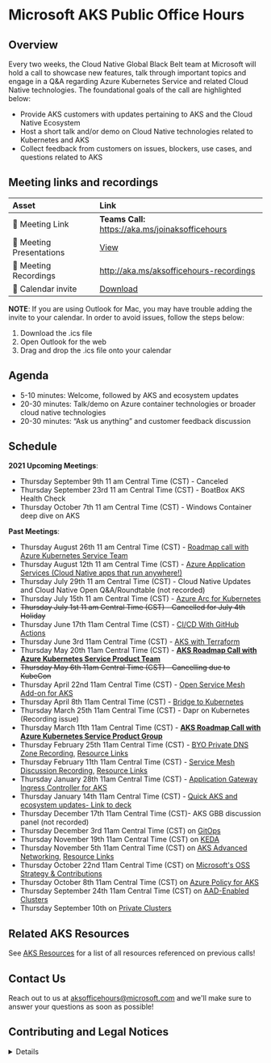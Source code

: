 # Microsoft AKS Public Office Hours

## Overview
Every two weeks, the Cloud Native Global Black Belt team at Microsoft will hold a call to showcase new features, talk through important topics and engage in a Q&A regarding Azure Kubernetes Service and related Cloud Native technologies. The foundational goals of the call are highlighted below: 
- Provide AKS customers with updates pertaining to AKS and the Cloud Native Ecosystem 
- Host a short talk and/or demo on Cloud Native technologies related to Kubernetes and AKS 
- Collect feedback from customers on issues, blockers, use cases, and questions related to AKS 

## Meeting links and recordings 

| Asset | Link        |
|:-----------|:------------|
| 🔗 Meeting Link | **Teams Call:** https://aka.ms/joinaksofficehours
| 📝 Meeting Presentations | [View](https://github.com/Azure/aks-gbb-officehours/tree/main/Presentations)
| 🎥 Meeting Recordings | http://aka.ms/aksofficehours-recordings
| :calendar: Calendar invite | [Download](https://1drv.ms/u/s!AijpyBD4mDldb1Gt9Xbe5N_taLg)

**NOTE**: If you are using Outlook for Mac, you may have trouble adding the invite to your calendar. In order to avoid issues, follow the steps below: 
1. Download the .ics file 
2. Open Outlook for the web 
3. Drag and drop the .ics file onto your calendar 
## Agenda
- 5-10 minutes: Welcome, followed by AKS and ecosystem updates 
- 20-30 minutes: Talk/demo on Azure container technologies or broader cloud native technologies 
- 20-30 minutes: “Ask us anything” and customer feedback discussion

## Schedule 

**2021 Upcoming Meetings**:

- Thursday September 9th 11 am Central Time (CST) - Canceled
- Thursday September 23rd 11 am Central Time (CST) - BoatBox AKS Health Check
- Thursday October 7th 11 am Central Time (CST) - Windows Container deep dive on AKS 

**Past Meetings**: 
- Thursday August 26th 11 am Central Time (CST) - [Roadmap call with Azure Kubernetes Service Team](https://youtu.be/bqn87cySRG0)
- Thursday August 12th 11 am Central Time (CST) - [Azure Application Services (Cloud Native apps that run anywhere!)](https://youtu.be/sBpUqV5_-Ps)
- Thursday July 29th 11 am Central Time (CST) - Cloud Native Updates and Cloud Native Open Q&A/Roundtable (not recorded) 
- Thursday July 15th 11 am Central Time (CST) - [Azure Arc for Kubernetes](https://youtu.be/bqn87cySRG0)
- ~~Thursday July 1st 11 am Central Time (CST) - Cancelled for July 4th Holiday~~
- Thursday June 17th 11am Central Time (CST) - [CI/CD With GitHub Actions](https://youtu.be/70KVKetn4dM)
- Thursday June 3rd 11am Central Time (CST) - [AKS with Terraform](https://youtu.be/lRmPWQOJGUM)
- Thursday May 20th 11am Central Time (CST) - [**AKS Roadmap Call with Azure Kubernetes Service Product Team**](https://youtu.be/Xt6gnBPqLV4)
- ~~Thursday May 6th 11am Central Time (CST) - Cancelling due to KubeCon~~
- Thursday April 22nd 11am Central Time (CST) - [Open Service Mesh Add-on for AKS](https://youtu.be/xrCkX4CEtuw)
- Thursday April 8th 11am Central Time (CST) - [Bridge to Kubernetes](https://www.youtube.com/watch?v=ayziamboWlo)
- Thursday March 25th 11am Central Time (CST) - Dapr on Kubernetes (Recording issue) 
- Thursday March 11th 11am Central Time (CST) - [**AKS Roadmap Call with Azure Kubernetes Service Product Group**](https://youtu.be/fy76498bhYU)
- Thursday February 25th 11am Central Time (CST) - [BYO Private DNS Zone Recording](https://www.youtube.com/watch?v=8Q2olWtNHBw), [Resource Links](https://github.com/Azure/aks-gbb-officehours/blob/main/Resources.md)
- Thursday February 11th 11am Central Time (CST) - [Service Mesh Discussion Recording](https://youtu.be/3Y66q_AgtvY), [Resource Links](https://github.com/Azure/aks-gbb-officehours/blob/main/Resources.md#open-source-and-ecosystem-callouts-2112021)
- Thursday January 28th 11am Central Time (CST) - [Application Gateway Ingress Controller for AKS](https://youtu.be/ybJY5_U5sdg?list=PLKFaWBYMOdDtIGnRBFSgjWwrkaqP3XZ5M)
- Thursday January 14th 11am Central Time (CST) - [Quick AKS and ecosystem updates- Link to deck](https://github.com/Azure/aks-gbb-officehours/raw/main/Presentations/Jan14thUpdates.pptx)
- Thursday December 17th 11am Central Time (CST)- AKS GBB discussion panel (not recorded)
- Thursday December 3rd 11am Central Time (CST) on [GitOps](https://www.youtube.com/watch?v=APooVi5g8eI&list=PLKFaWBYMOdDtIGnRBFSgjWwrkaqP3XZ5M&index=1)
- Thursday November 19th 11am Central Time (CST) on [KEDA](https://youtu.be/Z_n-FrOx7gY?list=PLKFaWBYMOdDtIGnRBFSgjWwrkaqP3XZ5M)
- Thursday November 5th 11am Central Time (CST) on [AKS Advanced Networking](https://youtu.be/8YT1m24PoW4), [Resource Links](https://github.com/Azure/aks-gbb-officehours/blob/main/Resources.md#advanced-networking-115-call)
- Thursday October 22nd 11am Central Time (CST) on [Microsoft's OSS Strategy & Contributions](https://youtu.be/rgSm-EUfQ3A?list=PLKFaWBYMOdDtIGnRBFSgjWwrkaqP3XZ5M)
- Thursday October 8th 11am Central Time (CST) on [Azure Policy for AKS](https://youtu.be/aFogd3aGxVI)
- Thursday September 24th 11am Central Time (CST) on [AAD-Enabled Clusters](https://youtu.be/2s19zk_Z4DQ)
- Thursday September 10th on [Private Clusters](https://youtu.be/yzrIVm6hwYg)

## Related AKS Resources

See [AKS Resources](https://github.com/Azure/aks-gbb-officehours/blob/main/Resources.md) for a list of all resources referenced on previous calls! 

## Contact Us

Reach out to us at aksofficehours@microsoft.com and we'll make sure to answer your questions as soon as possible!

## Contributing and Legal Notices 
<details> 
  
## Contributing

This project welcomes contributions and suggestions.  Most contributions require you to agree to a
Contributor License Agreement (CLA) declaring that you have the right to, and actually do, grant us
the rights to use your contribution. For details, visit https://cla.opensource.microsoft.com.

When you submit a pull request, a CLA bot will automatically determine whether you need to provide
a CLA and decorate the PR appropriately (e.g., status check, comment). Simply follow the instructions
provided by the bot. You will only need to do this once across all repos using our CLA.

This project has adopted the [Microsoft Open Source Code of Conduct](https://opensource.microsoft.com/codeofconduct/).
For more information see the [Code of Conduct FAQ](https://opensource.microsoft.com/codeofconduct/faq/) or
contact [opencode@microsoft.com](mailto:opencode@microsoft.com) with any additional questions or comments.

## Legal Notices

Microsoft and any contributors grant you a license to the Microsoft documentation and other content
in this repository under the [Creative Commons Attribution 4.0 International Public License](https://creativecommons.org/licenses/by/4.0/legalcode),
see the [LICENSE](LICENSE) file, and grant you a license to any code in the repository under the [MIT License](https://opensource.org/licenses/MIT), see the
[LICENSE-CODE](LICENSE-CODE) file.

Microsoft, Windows, Microsoft Azure and/or other Microsoft products and services referenced in the documentation
may be either trademarks or registered trademarks of Microsoft in the United States and/or other countries.
The licenses for this project do not grant you rights to use any Microsoft names, logos, or trademarks.
Microsoft's general trademark guidelines can be found at http://go.microsoft.com/fwlink/?LinkID=254653.

Privacy information can be found at https://privacy.microsoft.com/en-us/

Microsoft and any contributors reserve all other rights, whether under their respective copyrights, patents,
or trademarks, whether by implication, estoppel or otherwise.
</details>
